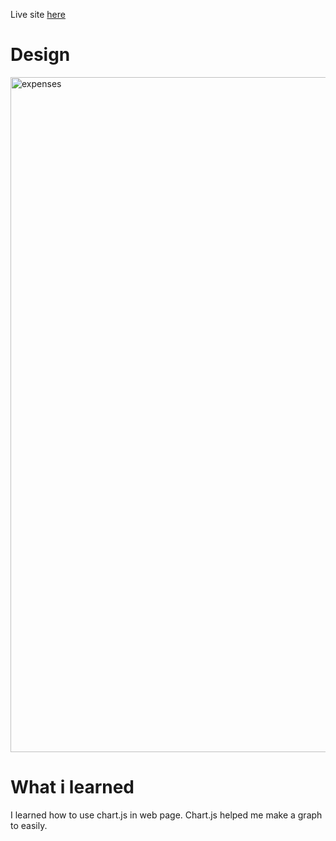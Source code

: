  
 Live site [here](https://eneskalkann-expenses-chart-component.vercel.app/)
 
 # Design
 
 <img width="1080" alt="expenses" src="https://user-images.githubusercontent.com/75678744/169774983-606366a5-71f1-4ab5-9637-4b75e55dca26.png">

 # What i learned
 
 I learned how to use chart.js in web page. Chart.js helped me make a graph to easily.
